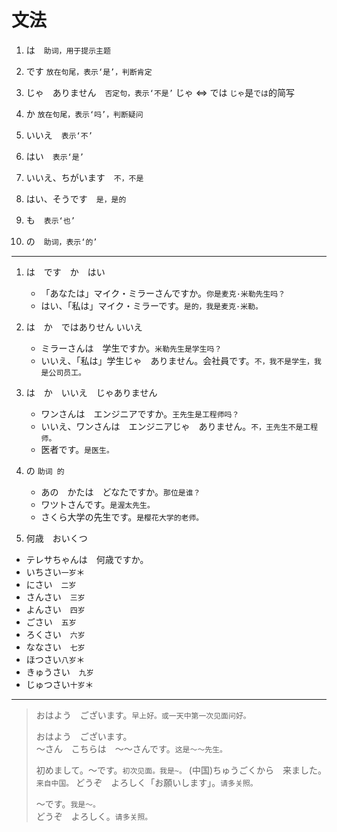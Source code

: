# 文法

1. は　`助词，用于提示主题`

2. です `放在句尾，表示‘是’，判断肯定`

3. じゃ　ありません　`否定句，表示‘不是’` じゃ <=> では `じゃ`是`では`的简写

4. か `放在句尾，表示‘吗’，判断疑问`

5. いいえ　`表示‘不’`

6. はい　`表示‘是’`

7. いいえ、ちがいます　`不，不是`

8. はい、そうです　`是，是的`

9. も　`表示‘也’`

10. の　`助词，表示‘的’`

---

1. は　です　か　はい

   - 「あなたは」マイク・ミラーさんですか。`你是麦克·米勒先生吗？`
   - はい、「私は」マイク・ミラーです。`是的，我是麦克·米勒。`

2. は　か　ではありせん いいえ

   - ミラーさんは　学生ですか。`米勒先生是学生吗？`
   - いいえ、「私は」学生じゃ　ありません。会社員です。`不，我不是学生，我是公司员工。`

3. は　か　いいえ　じゃありません

   - ワンさんは　エンジニアですか。`王先生是工程师吗？`
   - いいえ、ワンさんは　エンジニアじゃ　ありません。`不，王先生不是工程师。`
   - 医者です。`是医生。`

4. の `助词 的`
   - あの　かたは　どなたですか。`那位是谁？`
   - ワツトさんです。`是渥太先生。`
   - さくら大学の先生です。`是樱花大学的老师。`

5. 何歳　おいくつ

- テレサちゃんは　何歳ですか。
- いちさい`一岁`＊
- にさい　`二岁`
- さんさい　`三岁`
- よんさい　`四岁`
- ごさい　`五岁`
- ろくさい　`六岁`
- ななさい　`七岁`
- ほつさい`八岁`＊
- きゅうさい　`九岁`
- じゅつさい`十岁`＊

---

> おはよう　ございます。`早上好。或一天中第一次见面问好。`
>
> おはよう　ございます。  
> ～さん　こちらは　～～さんです。`这是～～先生。`
>
> 初めまして。～です。`初次见面。我是~。`
> (中国)ちゅうごくから　来ました。`来自中国。`
> どうぞ　よろしく「お願いします」。`请多关照。`
>
> ～です。`我是～。`  
> どうぞ　よろしく。`请多关照。`
